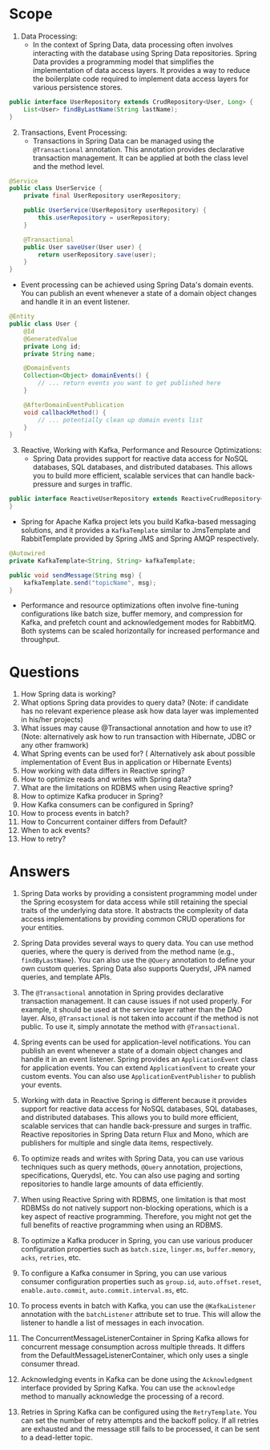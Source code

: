 # Scope
1. Data Processing:
    - In the context of Spring Data, data processing often involves interacting with the database using Spring Data repositories. Spring Data provides a programming model that simplifies the implementation of data access layers. It provides a way to reduce the boilerplate code required to implement data access layers for various persistence stores.

```java
public interface UserRepository extends CrudRepository<User, Long> {
    List<User> findByLastName(String lastName);
}
```

2. Transactions, Event Processing:
    - Transactions in Spring Data can be managed using the `@Transactional` annotation. This annotation provides declarative transaction management. It can be applied at both the class level and the method level.

```java
@Service
public class UserService {
    private final UserRepository userRepository;

    public UserService(UserRepository userRepository) {
        this.userRepository = userRepository;
    }

    @Transactional
    public User saveUser(User user) {
        return userRepository.save(user);
    }
}
```

- Event processing can be achieved using Spring Data's domain events. You can publish an event whenever a state of a domain object changes and handle it in an event listener.

```java
@Entity
public class User {
    @Id
    @GeneratedValue
    private Long id;
    private String name;

    @DomainEvents
    Collection<Object> domainEvents() {
        // ... return events you want to get published here
    }

    @AfterDomainEventPublication
    void callbackMethod() {
        // ... potentially clean up domain events list
    }
}
```

3. Reactive, Working with Kafka, Performance and Resource Optimizations:
    - Spring Data provides support for reactive data access for NoSQL databases, SQL databases, and distributed databases. This allows you to build more efficient, scalable services that can handle back-pressure and surges in traffic.

```java
public interface ReactiveUserRepository extends ReactiveCrudRepository<User, String> {
}
```

- Spring for Apache Kafka project lets you build Kafka-based messaging solutions, and it provides a `KafkaTemplate` similar to JmsTemplate and RabbitTemplate provided by Spring JMS and Spring AMQP respectively.

```java
@Autowired
private KafkaTemplate<String, String> kafkaTemplate;

public void sendMessage(String msg) {
    kafkaTemplate.send("topicName", msg);
}
```

- Performance and resource optimizations often involve fine-tuning configurations like batch size, buffer memory, and compression for Kafka, and prefetch count and acknowledgement modes for RabbitMQ. Both systems can be scaled horizontally for increased performance and throughput.
# Questions
1. How Spring data is working?
2. What options Spring data provides to query data? (Note: if candidate has no relevant experience please ask how data layer was implemented in his/her projects)
3. What issues may cause @Transactional annotation and how to use it? (Note: alternatively ask how to run transaction with Hibernate, JDBC or any other framwork)
4. What Spring events can be used for? ( Alternatively ask about possible implementation of Event Bus in application or Hibernate Events)
5. How working with data differs in Reactive spring?
6. How to optimize reads and writes with Spring data?
7. What are the limitations on RDBMS when using Reactive spring?
8. How to optimize Kafka producer in Spring?
9. How Kafka consumers can be configured in Spring?
10. How to process events in batch?
11. How to Concurrent container differs from Default?
12. When to ack events?
13. How to retry?
# Answers
1. Spring Data works by providing a consistent programming model under the Spring ecosystem for data access while still retaining the special traits of the underlying data store. It abstracts the complexity of data access implementations by providing common CRUD operations for your entities.

2. Spring Data provides several ways to query data. You can use method queries, where the query is derived from the method name (e.g., `findByLastName`). You can also use the `@Query` annotation to define your own custom queries. Spring Data also supports Querydsl, JPA named queries, and template APIs.

3. The `@Transactional` annotation in Spring provides declarative transaction management. It can cause issues if not used properly. For example, it should be used at the service layer rather than the DAO layer. Also, `@Transactional` is not taken into account if the method is not public. To use it, simply annotate the method with `@Transactional`.

4. Spring events can be used for application-level notifications. You can publish an event whenever a state of a domain object changes and handle it in an event listener. Spring provides an `ApplicationEvent` class for application events. You can extend `ApplicationEvent` to create your custom events. You can also use `ApplicationEventPublisher` to publish your events.

5. Working with data in Reactive Spring is different because it provides support for reactive data access for NoSQL databases, SQL databases, and distributed databases. This allows you to build more efficient, scalable services that can handle back-pressure and surges in traffic. Reactive repositories in Spring Data return Flux and Mono, which are publishers for multiple and single data items, respectively.

6. To optimize reads and writes with Spring Data, you can use various techniques such as query methods, `@Query` annotation, projections, specifications, Querydsl, etc. You can also use paging and sorting repositories to handle large amounts of data efficiently.

7. When using Reactive Spring with RDBMS, one limitation is that most RDBMSs do not natively support non-blocking operations, which is a key aspect of reactive programming. Therefore, you might not get the full benefits of reactive programming when using an RDBMS.

8. To optimize a Kafka producer in Spring, you can use various producer configuration properties such as `batch.size`, `linger.ms`, `buffer.memory`, `acks`, `retries`, etc.

9. To configure a Kafka consumer in Spring, you can use various consumer configuration properties such as `group.id`, `auto.offset.reset`, `enable.auto.commit`, `auto.commit.interval.ms`, etc.

10. To process events in batch with Kafka, you can use the `@KafkaListener` annotation with the `batchListener` attribute set to true. This will allow the listener to handle a list of messages in each invocation.

11. The ConcurrentMessageListenerContainer in Spring Kafka allows for concurrent message consumption across multiple threads. It differs from the DefaultMessageListenerContainer, which only uses a single consumer thread.

12. Acknowledging events in Kafka can be done using the `Acknowledgment` interface provided by Spring Kafka. You can use the `acknowledge` method to manually acknowledge the processing of a record.

13. Retries in Spring Kafka can be configured using the `RetryTemplate`. You can set the number of retry attempts and the backoff policy. If all retries are exhausted and the message still fails to be processed, it can be sent to a dead-letter topic.